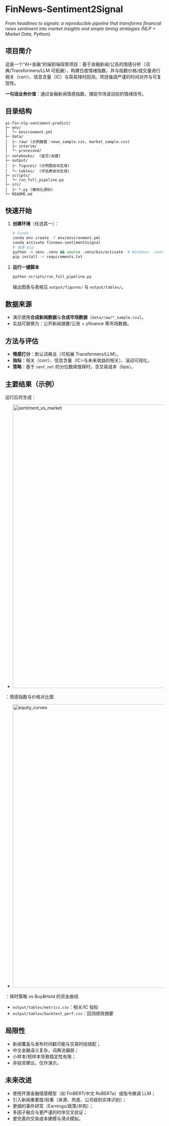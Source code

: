 # FinNews-Sentiment2Signal

*From headlines to signals: a reproducible pipeline that transforms financial news sentiment into market insights and simple timing strategies (NLP + Market Data, Python).*

## 项目简介
这是一个“AI+金融”的端到端探索项目：基于金融新闻/公告的情感分析（词典/Transformers/LLM 可拓展），构建日度情绪指数，并与指数价格/成交量进行相关（corr）、信息含量（IC）与简易择时回测。项目强调严谨的时间对齐与可复现性。

**一句话业务价值**：通过金融新闻情感指数，捕捉市场波动前的情绪信号。

## 目录结构
```
ai-fin-nlp-sentiment-predict/
├─ env/
│  └─ environment.yml
├─ data/
│  ├─ raw/ (示例数据：news_sample.csv, market_sample.csv)
│  ├─ interim/
│  └─ processed/
├─ notebooks/  (留空/自建)
├─ output/
│  ├─ figures/ (示例图自动生成)
│  └─ tables/  (评估表自动生成)
├─ scripts/
│  └─ run_full_pipeline.py
├─ src/
│  ├─ *.py (模块化源码)
└─ README.md
```

## 快速开始
1. **创建环境**（任选其一）：
   ```bash
   # Conda
   conda env create -f env/environment.yml
   conda activate finnews-sentiment2signal
   # 或者 pip
   python -m venv .venv && source .venv/bin/activate  # Windows: .venv\Scripts\activate
   pip install -r requirements.txt
   ```
2. **运行一键脚本**
   ```bash
   python scripts/run_full_pipeline.py
   ```
   输出图表与表格见 `output/figures/` 与 `output/tables/`。

## 数据来源
- 演示使用**合成新闻数据**与**合成市场数据**（`data/raw/*_sample.csv`）。
- 实战可替换为：公开新闻摘要/公告 + yfinance 等市场数据。

## 方法与评估
- **情感打分**：默认词典法（可拓展 Transformers/LLM）。
- **指标**：相关（corr）、信息含量（IC=与未来收益的相关）、滚动可视化。
- **策略**：基于 `sent_net` 的分位数阈值择时，含交易成本（bps）。

## 主要结果（示例）
运行后将生成：
- <img width="1500" height="900" alt="sentiment_vs_market" src="https://github.com/user-attachments/assets/16066aa7-2aa9-4804-bf18-93203659f7bf" />
：情感指数与价格对比图
- <img width="1500" height="900" alt="equity_curves" src="https://github.com/user-attachments/assets/6ca0ae68-b562-46e3-951e-480e672858d5" />
：择时策略 vs Buy&Hold 的资金曲线
- `output/tables/metrics.csv`：相关/IC 指标
- `output/tables/backtest_perf.csv`：回测绩效摘要

## 局限性
- 新闻覆盖与发布时间戳可能与交易时段错配；
- 中文金融语义复杂，词典法偏弱；
- 小样本/短样本导致稳定性有限；
- 非投资建议，仅作演示。

## 未来改进
- 使用开源金融情感模型（如 FinBERT/中文 RoBERTa）或指令微调 LLM；
- 引入新闻重要度/权重（来源、热度、公司级别实体识别）；
- 更细的事件研究（Earnings/政策/并购）；
- 多因子融合与更严谨的时序交叉验证；
- 更完善的交易成本建模与滑点模拟。
